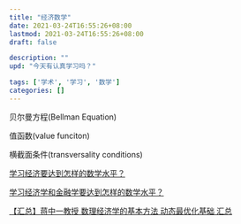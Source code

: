 ```yaml
---
title: "经济数学"
date: 2021-03-24T16:55:26+08:00
lastmod: 2021-03-24T16:55:26+08:00
draft: false

description: ""
upd: "今天有认真学习吗？"

tags: ['学术', '学习', '数学']
categories: []
---
```




贝尔曼方程(Bellman Equation)

值函数(value funciton)

横截面条件(transversality conditions)

[学习经济要达到怎样的数学水平？](https://www.zhihu.com/question/19956188)

[学习经济学和金融学要达到怎样的数学水平？](https://www.sohu.com/a/161127896_776836)

[【汇总】蒋中一教授 数理经济学的基本方法 动态最优化基础 汇总](https://bbs.pinggu.org/thread-1219746-1-1.html)

